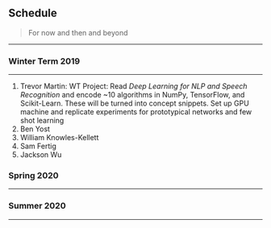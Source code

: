 ## Schedule
> For now and then and beyond
---

### Winter Term 2019
---
1. Trevor Martin: 
WT Project: Read _Deep Learning for NLP and Speech Recognition_ and encode
~10 algorithms in NumPy, TensorFlow, and Scikit-Learn. These will be turned
into concept snippets.
Set up GPU machine and replicate experiments for prototypical networks and 
few shot learning
2. Ben Yost
3. William Knowles-Kellett
4. Sam Fertig
5. Jackson Wu

### Spring 2020
---

### Summer 2020 
---





